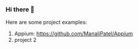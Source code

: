 ### Hi there 👋

Here are some project examples:

1) Appium: https://github.com/ManaliPatel/Appium
2) project 2
